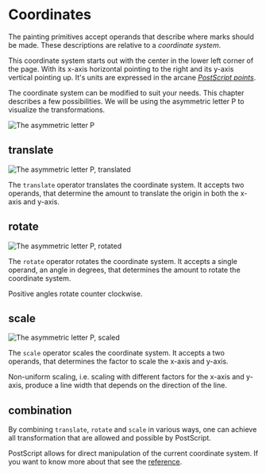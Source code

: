 # Coordinates
The painting primitives accept operands that describe where marks should be made. These descriptions are relative to a _coordinate system_.

This coordinate system starts out with the center in the lower left corner of the page. With its x-axis horizontal pointing to the right and its y-axis vertical pointing up. It's units are expressed in the arcane [_PostScript points_][book:sizes].

The coordinate system can be modified to suit your needs. This chapter describes a few possibilities. We will be using the asymmetric letter P to visualize the transformations.

![The asymmetric letter P](../../image/generated/coordinates-00.png)

## translate

![The asymmetric letter P, translated](../../image/generated/coordinates-01.png)

The `translate` operator translates the coordinate system. It accepts two operands, that determine the amount to translate the origin in both the x-axis and y-axis.

## rotate

![The asymmetric letter P, rotated](../../image/generated/coordinates-02.png)

The `rotate` operator rotates the coordinate system. It accepts a single operand, an angle in degrees, that determines the amount to rotate the coordinate system.

Positive angles rotate counter clockwise.

## scale

![The asymmetric letter P, scaled](../../image/generated/coordinates-03.png)

The `scale` operator scales the coordinate system. It accepts a two operands, that determines the factor to scale the x-axis and y-axis.

Non-uniform scaling, i.e. scaling with different factors for the x-axis and y-axis, produce a line width that depends on the direction of the line.

## combination
By combining `translate`, `rotate` and `scale` in various ways, one can achieve all transformation that are allowed and possible by PostScript.

PostScript allows for direct manipulation of the current coordinate system. If you want to know more about that see the [reference][book:reference].

[book:sizes]: ../appendix/sizes.md
[book:reference]: ../appendix/manual.md
